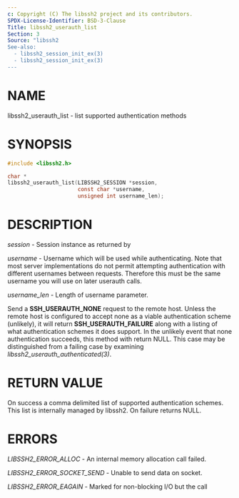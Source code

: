 ```yaml
---
c: Copyright (C) The libssh2 project and its contributors.
SPDX-License-Identifier: BSD-3-Clause
Title: libssh2_userauth_list
Section: 3
Source: "libssh2
See-also:
  - libssh2_session_init_ex(3)
  - libssh2_session_init_ex(3)
---
```


# NAME

libssh2_userauth_list - list supported authentication methods

# SYNOPSIS

~~~c
#include <libssh2.h>

char *
libssh2_userauth_list(LIBSSH2_SESSION *session,
                      const char *username,
                      unsigned int username_len);
~~~

# DESCRIPTION

*session* - Session instance as returned by

*username* - Username which will be used while authenticating. Note that
most server implementations do not permit attempting authentication with
different usernames between requests. Therefore this must be the same username
you will use on later userauth calls.

*username_len* - Length of username parameter.

Send a **SSH_USERAUTH_NONE** request to the remote host. Unless the remote
host is configured to accept none as a viable authentication scheme
(unlikely), it will return **SSH_USERAUTH_FAILURE** along with a listing of
what authentication schemes it does support. In the unlikely event that none
authentication succeeds, this method with return NULL. This case may be
distinguished from a failing case by examining
*libssh2_userauth_authenticated(3)*.

# RETURN VALUE

On success a comma delimited list of supported authentication schemes. This
list is internally managed by libssh2. On failure returns NULL.

# ERRORS

*LIBSSH2_ERROR_ALLOC* - An internal memory allocation call failed.

*LIBSSH2_ERROR_SOCKET_SEND* - Unable to send data on socket.

*LIBSSH2_ERROR_EAGAIN* - Marked for non-blocking I/O but the call
